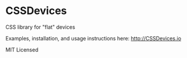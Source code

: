 CSSDevices
==========

CSS library for "flat" devices

Examples, installation, and usage instructions here: http://CSSDevices.io

MIT Licensed
